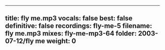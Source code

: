 
---
title: fly me.mp3
vocals: false
best: false
definitive: false
recordings: fly-me-5
filename: fly me.mp3
mixes: fly-me-mp3-64
folder: 2003-07-12/fly me
weight: 0
---
